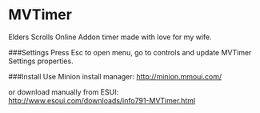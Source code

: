 MVTimer
=======

Elders Scrolls Online Addon timer made with love for my wife.

###Settings
Press Esc to open menu, go to controls and update MVTimer Settings properties.

###Install
Use Minion install manager:
http://minion.mmoui.com/

or download manually from ESUI:
http://www.esoui.com/downloads/info791-MVTimer.html